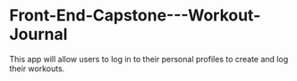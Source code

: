 # Front-End-Capstone---Workout-Journal
This app will allow users to log in to their personal profiles to create and log their workouts.
